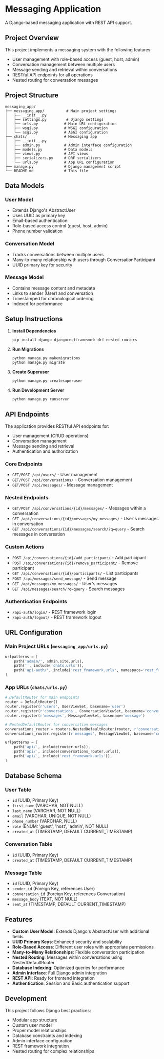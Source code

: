 # Messaging Application

A Django-based messaging application with REST API support.

## Project Overview

This project implements a messaging system with the following features:

- User management with role-based access (guest, host, admin)
- Conversation management between multiple users
- Message sending and retrieval within conversations
- RESTful API endpoints for all operations
- Nested routing for conversation messages

## Project Structure

```text
messaging_app/
├── messaging_app/          # Main project settings
│   ├── __init__.py
│   ├── settings.py         # Django settings
│   ├── urls.py            # Main URL configuration
│   ├── wsgi.py            # WSGI configuration
│   └── asgi.py            # ASGI configuration
├── chats/                 # Messaging app
│   ├── __init__.py
│   ├── admin.py           # Admin interface configuration
│   ├── models.py          # Data models
│   ├── views.py           # API views
│   ├── serializers.py     # DRF serializers
│   └── urls.py            # App URL configuration
├── manage.py              # Django management script
└── README.md              # This file
```

## Data Models

### User Model

- Extends Django's AbstractUser
- Uses UUID as primary key
- Email-based authentication
- Role-based access control (guest, host, admin)
- Phone number validation

### Conversation Model

- Tracks conversations between multiple users
- Many-to-many relationship with users through ConversationParticipant
- UUID primary key for security

### Message Model

- Contains message content and metadata
- Links to sender (User) and conversation
- Timestamped for chronological ordering
- Indexed for performance

## Setup Instructions

1. **Install Dependencies**

   ```bash
   pip install django djangorestframework drf-nested-routers
   ```

2. **Run Migrations**

   ```bash
   python manage.py makemigrations
   python manage.py migrate
   ```

3. **Create Superuser**

   ```bash
   python manage.py createsuperuser
   ```

4. **Run Development Server**

   ```bash
   python manage.py runserver
   ```

## API Endpoints

The application provides RESTful API endpoints for:

- User management (CRUD operations)
- Conversation management
- Message sending and retrieval
- Authentication and authorization

### Core Endpoints
- `GET/POST /api/users/` - User management
- `GET/POST /api/conversations/` - Conversation management
- `GET/POST /api/messages/` - Message management

### Nested Endpoints
- `GET/POST /api/conversations/{id}/messages/` - Messages within a conversation
- `GET /api/conversations/{id}/messages/my_messages/` - User's messages in conversation
- `GET /api/conversations/{id}/messages/search/?q=query` - Search messages in conversation

### Custom Actions
- `POST /api/conversations/{id}/add_participant/` - Add participant
- `POST /api/conversations/{id}/remove_participant/` - Remove participant
- `GET /api/conversations/{id}/participants/` - List participants
- `POST /api/messages/send_message/` - Send message
- `GET /api/messages/my_messages/` - User's messages
- `GET /api/messages/search/?q=query` - Search messages

### Authentication Endpoints
- `/api-auth/login/` - REST framework login
- `/api-auth/logout/` - REST framework logout

## URL Configuration

### Main Project URLs (`messaging_app/urls.py`)
```python
urlpatterns = [
    path('admin/', admin.site.urls),
    path('', include('chats.urls')),
    path('api-auth/', include('rest_framework.urls', namespace='rest_framework')),
]
```

### App URLs (`chats/urls.py`)
```python
# DefaultRouter for main endpoints
router = DefaultRouter()
router.register(r'users', UserViewSet, basename='user')
router.register(r'conversations', ConversationViewSet, basename='conversation')
router.register(r'messages', MessageViewSet, basename='message')

# NestedDefaultRouter for conversation messages
conversations_router = routers.NestedDefaultRouter(router, r'conversations', lookup='conversation')
conversations_router.register(r'messages', MessageViewSet, basename='conversation-messages')

urlpatterns = [
    path('api/', include(router.urls)),
    path('api/', include(conversations_router.urls)),
    path('api/', include('rest_framework.urls')),
]
```

## Database Schema

### User Table

- `id` (UUID, Primary Key)
- `first_name` (VARCHAR, NOT NULL)
- `last_name` (VARCHAR, NOT NULL)
- `email` (VARCHAR, UNIQUE, NOT NULL)
- `phone_number` (VARCHAR, NULL)
- `role` (ENUM: 'guest', 'host', 'admin', NOT NULL)
- `created_at` (TIMESTAMP, DEFAULT CURRENT_TIMESTAMP)

### Conversation Table

- `id` (UUID, Primary Key)
- `created_at` (TIMESTAMP, DEFAULT CURRENT_TIMESTAMP)

### Message Table

- `id` (UUID, Primary Key)
- `sender_id` (Foreign Key, references User)
- `conversation_id` (Foreign Key, references Conversation)
- `message_body` (TEXT, NOT NULL)
- `sent_at` (TIMESTAMP, DEFAULT CURRENT_TIMESTAMP)

## Features

- **Custom User Model**: Extends Django's AbstractUser with additional fields
- **UUID Primary Keys**: Enhanced security and scalability
- **Role-Based Access**: Different user roles with appropriate permissions
- **Many-to-Many Relationships**: Flexible conversation participation
- **Nested Routing**: Messages within conversations using NestedDefaultRouter
- **Database Indexing**: Optimized queries for performance
- **Admin Interface**: Full Django admin integration
- **REST API**: Ready for frontend integration
- **Authentication**: Session and Basic authentication support

## Development

This project follows Django best practices:

- Modular app structure
- Custom user model
- Proper model relationships
- Database constraints and indexing
- Admin interface configuration
- REST framework integration
- Nested routing for complex relationships 